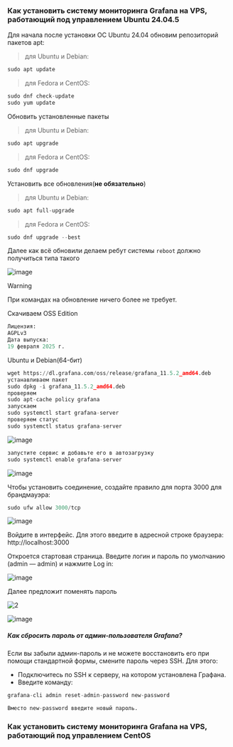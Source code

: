 ### Как установить систему мониторинга Grafana на VPS, работающий под управлением Ubuntu 24.04.5
Для начала после установки ОС Ubuntu 24.04 обновим репозиторий пакетов apt:
> для Ubuntu и Debian:

```python
sudo apt update
```
> для Fedora и CentOS:

```python
sudo dnf check-update
sudo yum update
```
Обновить установленные пакеты
> для Ubuntu и Debian:

```python
sudo apt upgrade
```
> для Fedora и CentOS:

```python
sudo dnf upgrade
```

Установить все обновления(**не обязательно**)<br>
> для Ubuntu и Debian:

```python
sudo apt full-upgrade
```
> для Fedora и CentOS:

```python
sudo dnf upgrade --best
```
Далее как всё обновили делаем ребут системы ``reboot`` должно получиться типа такого<br>

![image](https://github.com/user-attachments/assets/422d2d5b-59d7-4353-af48-106583b80c51)
> [!Warning]
> При командах на обновление ничего более не требует.

Скачиваем OSS Edition
```python
Лицензия:
AGPLv3
Дата выпуска:
19 февраля 2025 г.
```

Ubuntu и Debian(64-бит)
```python
wget https://dl.grafana.com/oss/release/grafana_11.5.2_amd64.deb
устанавливаем пакет
sudo dpkg -i grafana_11.5.2_amd64.deb
проверяем
sudo apt-cache policy grafana
запускаем
sudo systemctl start grafana-server
проверяем статус
sudo systemctl status grafana-server
```
![image](https://github.com/user-attachments/assets/2af9ab46-596a-4bc1-9da9-07d652b87911)

```python
запустите сервис и добавьте его в автозагрузку
sudo systemctl enable grafana-server
```
![image](https://github.com/user-attachments/assets/a19eb04d-c130-47ca-b075-80ecfc3da3ee)

Чтобы установить соединение, создайте правило для порта 3000 для брандмауэра:
```python
sudo ufw allow 3000/tcp
```
![image](https://github.com/user-attachments/assets/931d47cb-366f-4e77-848d-6f7cfabb46ef)

Войдите в интерфейс. Для этого введите в адресной строке браузера: http://localhost:3000

Откроется стартовая страница. Введите логин и пароль по умолчанию (admin — admin) и нажмите Log in:

![image](https://github.com/user-attachments/assets/07a39737-cb6b-47da-b07e-48013b2d5d53)

Далее предложит поменять пароль

![2](https://github.com/user-attachments/assets/8b6f93e3-c236-4bd1-930e-fae1e7268546)

![image](https://github.com/user-attachments/assets/0b60da92-8fe6-46a8-8c3b-6f41749f0b03)

##### Как сбросить пароль от админ-пользователя Grafana?
Если вы забыли админ-пароль и не можете восстановить его при помощи стандартной формы, смените пароль через SSH. Для этого:

- Подключитесь по SSH к серверу, на котором установлена Графана.
- Введите команду:
```python
grafana-cli admin reset-admin-password new-password

Вместо new-password введите новый пароль.
```
### Как установить систему мониторинга Grafana на VPS, работающий под управлением CentOS

